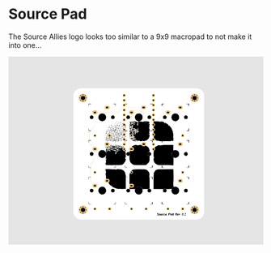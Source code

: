 # Source Pad

The Source Allies logo looks too similar to a 9x9 macropad to not make it into one...

![PCB](./pcb.png)
